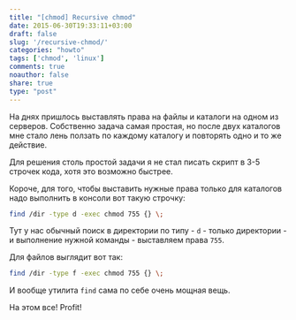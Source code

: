 ```yaml
---
title: "[chmod] Recursive chmod"
date: 2015-06-30T19:33:11+03:00
draft: false
slug: '/recursive-chmod/'
categories: "howto"
tags: ['chmod', 'linux']
comments: true
noauthor: false
share: true
type: "post"
---
```


На днях пришлось выставлять права на файлы и каталоги на одном из серверов. Собственно задача самая простая, но после двух каталогов мне стало лень ползать по каждому каталогу и повторять одно и то же действие.

Для решения столь простой задачи я не стал писать скрипт в 3-5 строчек кода, хотя это возможно быстрее.

Короче, для того, чтобы выставить нужные права только для каталогов надо выполнить в консоли вот такую строчку:
```bash
find /dir -type d -exec chmod 755 {} \;
```
Тут у нас обычный поиск в директории по типу - `d` - только директории - и выполнение нужной команды - выставляем права `755`.

Для файлов выглядит вот так:
```bash
find /dir -type f -exec chmod 755 {} \;
```
И вообще утилита `find` сама по себе очень мощная вещь.

На этом все! Profit!

